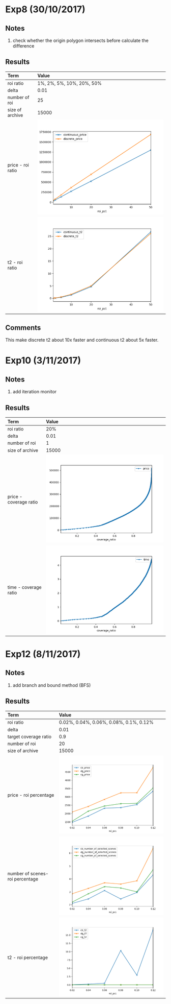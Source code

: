 <!-- # Exp1 (5/10/2017)

## Notes
1. Still use boost::geometry. 
2. The first time use cell id to identify a cell.

## Results
> Note that the roi size is the area of ROI while the archive area is the area of whole archive, which is 8 * 8 = 64.  0.39% * 64 = 0.25.

|Term | Value |
|:-|:-|
|roi size|0.25 (0.39% archive area)|
|delta| 0.0005, 0.001, 0.002, 0.005, 0.01, 0.02|
|number of roi|50|
|size of archive|15000|
|t - delta|![](1/t-delta.png)|


|Term | Value |
|:-|:-|
|roi size|0.1 (0.16% archive area), 0.25 (0.39% archive area), 0.5 (0.78% archive area), 0.75 (1.17% archive area), 1.0 (1.56% archive area)|
|delta| 0.01 |
|number of roi|50|
|size of archive| 15000|
|t - roi size|![](1/t-roi_size.png)|


# Exp2 (12/10/2017)

## Notes
Based on Exp1:
1. give up boost::geometry. 
2. Change greedy method. Remove covered cells from cell sets after each greedy selection instead of calculating difference of the original cell sets every time.

## Results

|Term | Value |
|:-|:-|
|roi size|0.25 (0.39% archive area)|
|delta| 0.0005, 0.001, 0.002, 0.005, 0.01, 0.02|
|number of roi|50|
|size of archive|15000|
|t - delta|![](2/t-delta.png)|

|Term | Value |
|:-|:-|
|roi size|0.1 (0.16% archive area), 0.25 (0.39% archive area), 0.5 (0.78% archive area), 0.75 (1.17% archive area), 1.0 (1.56% archive area)|
|delta| 0.01 |
|number of roi|50|
|size of archive| 15000|
|t - roi size|![](2/t-roi_size.png)|

## Comments

Giving up boost:geometry brings almost 5x faster t1 calculation. Removing covered cells from all rest cell id sets after each greedy selection also make t2 2x faster.

# Exp3 (14/10/2017)

## Notes
Based on Exp2: 
1. Change the scene discretization method by checking only the cells inside the intersection of ROI bounding-box and scenes.

## Results
|Term | Value |
|:-|:-|
|roi size|0.25 (0.39% archive area)|
|delta| 0.0005, 0.001, 0.002, 0.005, 0.01, 0.02|
|number of roi|50|
|size of archive|15000|
|t - delta|![](3/t-delta.png)|

|Term | Value |
|:-|:-|
|roi size|0.1 (0.16% archive area), 0.25 (0.39% archive area), 0.5 (0.78% archive area), 0.75 (1.17% archive area), 1.0 (1.56% archive area)|
|delta| 0.01 |
|number of roi|50|
|size of archive| 15000 |
|t - roi size|![](3/t-roi_size.png)|

## Comments
Checking only the cells inside the intersection of ROI bounding-box and scenes makes t1 faster for most of the time. However, if ROI is large and scene is relatively small, t1 will takes more time to calculate the intersection and the performance will benefit little from the calculation of intersection.

Note that the calculation of intersection is based on the boost::geometry toolkit. While other polygon checking algorithms are implemented from scratch.

# Exp4 (16/10/2017)

## Notes
1. Change ROI to axis-aligned rectangle. 
2. Change the roi-size variable to roi-ratio, where roi-ratio = the roi-size / area of archive region.

## Results

> The roi ratio here means the percentage of archive area. 0.01, 0.02, 0.05, 0.1, 0.2, 0.5 means respectively 1%, 2%, 5%, 10%, 20%, 50% of area of the whole archive. The corresponding size (previous used measurement) is 0.64, 1.28, 3.2, 6.4, 12.8, 32.

|Term |Value |
|:-|:-|
|roi ratio| 1%, 2%, 5%, 10%, 20%, 50% |
|delta| 0.01 |
|number of roi|50|
|size of archive| 15000 |
|t - roi ratio|![](4/t-roi_ratio.png)|

## Comments
When the ratio is large, there are more possible scenes (noted by n), which costs O(n^2) time.

# Exp5 (22/10/2017)
## Notes
Previous t1 shows non-linear relationship with roi-ratio, which is strange. In this experiment, the reason is found.

## Results

|Term |Value |
|:-|:-|
|roi ratio| 1%, 2%, 5%, 10%, 20%, 50% |
|delta| 0.01 |
|number of roi|50|
|size of archive| 15000 |
|number of scenes - roi ratio|![](5/n_scenes-roi_ratio.png)|
|number of roi cells - roi ratio|![](5/n_roi_cells-roi_ratio.png)|
|average number of scene cells - roi ratio|![](5/n_scene_cells-roi_ratio.png)|

## Comments
Number of scenes grow linearly as the ratio increases. t1 cost O(nmlogm) time, where n is the number of scenes, m is the average number of cell in a scene, which should also grows linearly. 

However, in Exp4, it didn't grow linearly. The reason is, in fact, the previous algorithm cost O(nmlogM) time, where M is the number of cell in the roi. Even though m did not change with the roi ratio too much, M changes rapidly. This leads to non-linearly increase of time.

# Exp6 (26/10/2017)
## Notes
1. Fix t1 algorithm, make it linearly increase with roi-ratio
2. Add continuous solver, which shows better performance.

## Results

|Term |Value |
|:-|:-|
|roi ratio| 1%, 2%, 5%, 10%, 20% |
|delta| 0.01 |
|number of roi|25|
|size of archive| 15000 |
|t1 - roi ratio|![](6/t1-roi_ratio.png)|
|t2 - roi ratio|![](6/t2-roi_ratio.png)|
|price - roi ratio|![](6/price-roi_ratio.png)|

## Comments
t1 - roi ratio figure shows t1 of discrete algorithm linearly increases with roi ratio now.

The results above shows the continuous solver is faster than the discrete solver, and gives lower price.


# Exp7 (30/10/2017)
## Notes
1. Modify intersection of cell set, use set_intersection, which make discrete t2 faster

## Results
|Term |Value |
|:-|:-|
|roi ratio| 1%, 2%, 5%, 10%, 20% |
|delta| 0.01 |
|number of roi|25|
|size of archive| 15000 |
|t2 - roi ratio|![](7/t2-roi_pct.png)|

## Comments
This improve discrete t2 about 2x faster -->


# Exp8 (30/10/2017)
## Notes
1. check whether the origin polygon intersects before calculate the difference

## Results
|Term |Value |
|:-|:-|
|roi ratio| 1%, 2%, 5%, 10%, 20%, 50% |
|delta| 0.01 |
|number of roi|25|
|size of archive| 15000 |
|price - roi ratio|![](8/price-roi_pct.png)|
|t2 - roi ratio|![](8/t2-roi_pct.png)|

## Comments
This make discrete t2 about 10x faster and continuous t2 about 5x faster.

<!-- # Exp9 (31/10/2017)
## Notes
1. an overall run based on Exp8

## Results

|Term |Value |
|:-|:-|
|roi ratio| 5%|
|delta| 0.005, 0.01, 0.015, 0.02, 0.025|
|number of roi|25|
|size of archive| 15000 |
|t1 - delta|![](9/t1-delta.png)|
|t2 - delta|![](9/t2-delta.png)|
|price - delta|![](9/price-delta.png)|

---

|Term |Value |
|:-|:-|
|roi ratio| 1%, 2%, 5%, 10%, 20% |
|delta| 0.01 |
|number of roi|25|
|size of archive| 15000 |
|t1 - roi pct|![](9/t1-roi_pct.png)|
|t2 - roi pct|![](9/t2-roi_pct.png)|
|price - roi pct|![](9/price-roi_pct.png)|

---

|Term |Value |
|:-|:-|
|roi ratio| 5%|
|delta| 0.01 |
|number of roi|25|
|size of archive| 10000, 15000, 20000, 50000, 75000, 100000 |
|t1 - archive|![](9/t1-archive.png)|
|t2 - archive|![](9/t2-archive.png)|
|price - archive|![](9/price-archive.png)| -->

# Exp10 (3/11/2017)
## Notes
1. add iteration monitor

## Results

|Term |Value |
|:-|:-|
|roi ratio| 20%|
|delta| 0.01|
|number of roi|1|
|size of archive| 15000 |
|price - coverage ratio|![](10/price-coverage_ratio_dot.png)|
|time - coverage ratio|![](10/time-coverage_ratio_dot.png)|

<!-- 
# Exp11 (8/11/2017)
## Notes
1. add branch and bound method (DFS)

## Results
|Term |Value |
|:-|:-|
|roi ratio| 0.02%, 0.04%, 0.06%, 0.08%, 0.1%, 0.12%|
|delta| 0.01|
|target coverage ratio| 0.9|
|number of roi|20|
|size of archive| 15000 |
|price - roi percentage|![](11/price-roi_pct.png)|
|number of scenes- roi percentage|![](11/number_of_selected_scenes-roi_pct.png)|
|t2 - roi percentage|![](11/t2-roi_pct.png)| -->

# Exp12 (8/11/2017)
## Notes
1. add branch and bound method (BFS)

## Results
|Term |Value |
|:-|:-|
|roi ratio| 0.02%, 0.04%, 0.06%, 0.08%, 0.1%, 0.12%|
|delta| 0.01|
|target coverage ratio| 0.9|
|number of roi|20|
|size of archive| 15000 |
|price - roi percentage|![](12/price-roi_pct.png)|
|number of scenes- roi percentage|![](12/number_of_selected_scenes-roi_pct.png)|
|t2 - roi percentage|![](12/t2-roi_pct.png)|